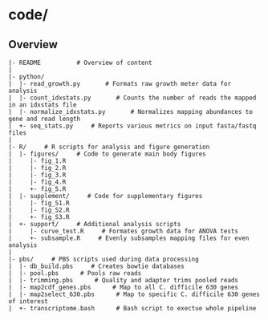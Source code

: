code/
=======

Overview
--------
    |- README          # Overview of content
    |
    |- python/
    |  |- read_growth.py       # Formats raw growth meter data for analysis
    |  |- count_idxstats.py       # Counts the number of reads the mapped in an idxstats file
    |  |- normalize_idxstats.py       # Normalizes mapping abundances to gene and read length
    |  +- seq_stats.py     # Reports various metrics on input fasta/fastq files
    |
    |- R/     # R scripts for analysis and figure generation
    |  |- figures/     # Code to generate main body figures
    |     |- fig_1.R
    |     |- fig_2.R
    |     |- fig_3.R
    |     |- fig_4.R
    |     +- fig_5.R
    |  |- supplement/     # Code for supplementary figures
    |     |- fig_S1.R
    |     |- fig_S2.R
    |     +- fig_S3.R
    |  +- support/     # Additional analysis scripts
    |     |- curve_test.R     # Formates growth data for ANOVA tests
    |     +- subsample.R     # Evenly subsamples mapping files for even analysis
    |
    |- pbs/     # PBS scripts used during data processing
    |  |- db_build.pbs     # Creates bowtie databases
    |  |- pool.pbs      # Pools raw reads
    |  |- trimming.pbs      # Quality and adapter trims pooled reads
    |  |- map2cdf_genes.pbs      # Map to all C. difficile 630 genes
    |  |- map2select_630.pbs      # Map to specific C. difficile 630 genes of interest
    |  +- transcriptome.bash      # Bash script to exectue whole pipeline
